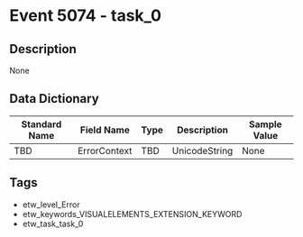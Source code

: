 # Event 5074 - task_0

## Description
None

## Data Dictionary
|Standard Name|Field Name|Type|Description|Sample Value|
|---|---|---|---|---|
|TBD|ErrorContext|TBD|UnicodeString|None|None|

## Tags
* etw_level_Error
* etw_keywords_VISUALELEMENTS_EXTENSION_KEYWORD
* etw_task_task_0